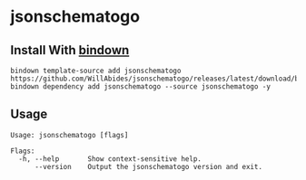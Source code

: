 # jsonschematogo

## Install With [bindown](https://github.com/WillAbides/bindown)

```shell
bindown template-source add jsonschematogo https://github.com/WillAbides/jsonschematogo/releases/latest/download/bindown.yaml
bindown dependency add jsonschematogo --source jsonschematogo -y
```

## Usage
<!--- everything between the next line and the "end usage output" comment is generated by script/generate-readme --->
<!--- start usage output --->

```
Usage: jsonschematogo [flags]

Flags:
  -h, --help       Show context-sensitive help.
      --version    Output the jsonschematogo version and exit.
```

<!--- end usage output --->
